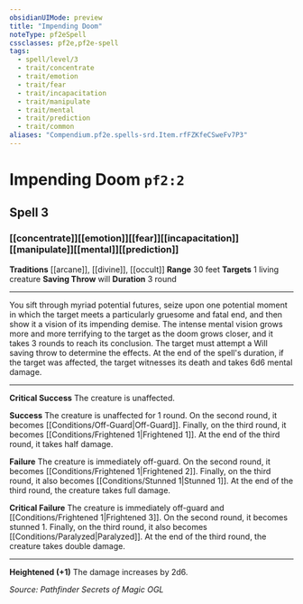 ```yaml
---
obsidianUIMode: preview
title: "Impending Doom"
noteType: pf2eSpell
cssclasses: pf2e,pf2e-spell
tags:
  - spell/level/3
  - trait/concentrate
  - trait/emotion
  - trait/fear
  - trait/incapacitation
  - trait/manipulate
  - trait/mental
  - trait/prediction
  - trait/common
aliases: "Compendium.pf2e.spells-srd.Item.rfFZKfeCSweFv7P3" 
---
```

# Impending Doom  `pf2:2`  
## Spell 3
### [[concentrate]][[emotion]][[fear]][[incapacitation]][[manipulate]][[mental]][[prediction]]
**Traditions** [[arcane]], [[divine]], [[occult]]
**Range** 30 feet
**Targets** 1 living creature
**Saving Throw**  will
**Duration** 3 round
* * * 
You sift through myriad potential futures, seize upon one potential moment in which the target meets a particularly gruesome and fatal end, and then show it a vision of its impending demise. The intense mental vision grows more and more terrifying to the target as the doom grows closer, and it takes 3 rounds to reach its conclusion. The target must attempt a Will saving throw to determine the effects. At the end of the spell's duration, if the target was affected, the target witnesses its death and takes 6d6 mental damage.

* * *

**Critical Success** The creature is unaffected.

**Success** The creature is unaffected for 1 round. On the second round, it becomes [[Conditions/Off-Guard|Off-Guard]]. Finally, on the third round, it becomes [[Conditions/Frightened 1|Frightened 1]]. At the end of the third round, it takes half damage.

**Failure** The creature is immediately off-guard. On the second round, it becomes [[Conditions/Frightened 1|Frightened 2]]. Finally, on the third round, it also becomes [[Conditions/Stunned 1|Stunned 1]]. At the end of the third round, the creature takes full damage.

**Critical Failure** The creature is immediately off-guard and [[Conditions/Frightened 1|Frightened 3]]. On the second round, it becomes stunned 1. Finally, on the third round, it also becomes [[Conditions/Paralyzed|Paralyzed]]. At the end of the third round, the creature takes double damage.

* * *

**Heightened (+1)** The damage increases by 2d6.

*Source: Pathfinder Secrets of Magic*
*OGL*